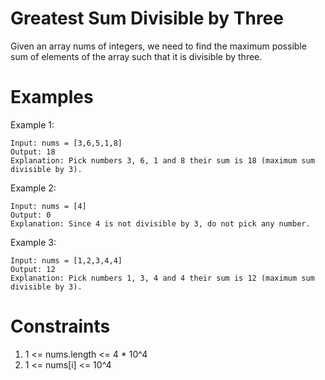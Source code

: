 # Greatest Sum Divisible by Three

Given an array nums of integers, we need to find the maximum possible sum 
of elements of the array such that it is divisible by three.

# Examples

Example 1:
```
Input: nums = [3,6,5,1,8]
Output: 18
Explanation: Pick numbers 3, 6, 1 and 8 their sum is 18 (maximum sum divisible by 3).
```
Example 2:

```
Input: nums = [4]
Output: 0
Explanation: Since 4 is not divisible by 3, do not pick any number.
```

Example 3:
```
Input: nums = [1,2,3,4,4]
Output: 12
Explanation: Pick numbers 1, 3, 4 and 4 their sum is 12 (maximum sum divisible by 3).
```

# Constraints

1. 1 <= nums.length <= 4 * 10^4
1. 1 <= nums[i] <= 10^4
